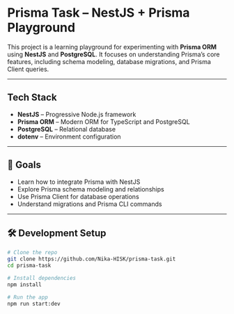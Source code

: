 # Prisma Task – NestJS + Prisma Playground

This project is a learning playground for experimenting with **Prisma ORM** using **NestJS** and **PostgreSQL**. It focuses on understanding Prisma’s core features, including schema modeling, database migrations, and Prisma Client queries.

---

## Tech Stack

- **NestJS** – Progressive Node.js framework
- **Prisma ORM** – Modern ORM for TypeScript and PostgreSQL
- **PostgreSQL** – Relational database
- **dotenv** – Environment configuration

---

## 🎯 Goals

- Learn how to integrate Prisma with NestJS
- Explore Prisma schema modeling and relationships
- Use Prisma Client for database operations
- Understand migrations and Prisma CLI commands

---

## 🛠️ Development Setup

```bash
# Clone the repo
git clone https://github.com/Nika-HISK/prisma-task.git
cd prisma-task

# Install dependencies
npm install

# Run the app
npm run start:dev

